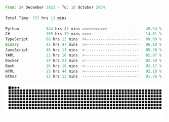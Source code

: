 <!--START_SECTION:waka-->

```rust
From: 24 December 2023 - To: 18 October 2024

Total Time: 737 hrs 13 mins

Python            344 hrs 43 mins >>>>>>>>>>>--------------   45.94 %
C#                109 hrs 39 mins >>>>---------------------   14.61 %
TypeScript        68 hrs 13 mins  >>-----------------------   09.09 %
Binary            45 hrs 47 mins  >>-----------------------   06.10 %
JavaScript        40 hrs 13 mins  >------------------------   05.36 %
YAML              22 hrs 16 mins  >------------------------   02.97 %
Docker            19 hrs 21 mins  >------------------------   02.58 %
Bash              16 hrs 18 mins  >------------------------   02.17 %
HTML              15 hrs 44 mins  >------------------------   02.10 %
Other             13 hrs 13 mins  -------------------------   01.76 %
```

<!--END_SECTION:waka-->


<picture>
  <source media="(prefers-color-scheme: dark)" srcset="https://raw.githubusercontent.com/jeerawut97/jeerawut97/output/github-contribution-grid-snake.svg">
  <img alt="github contribution grid snake animation" src="https://raw.githubusercontent.com/jeerawut97/jeerawut97/output/github-contribution-grid-snake.svg">
</picture>
